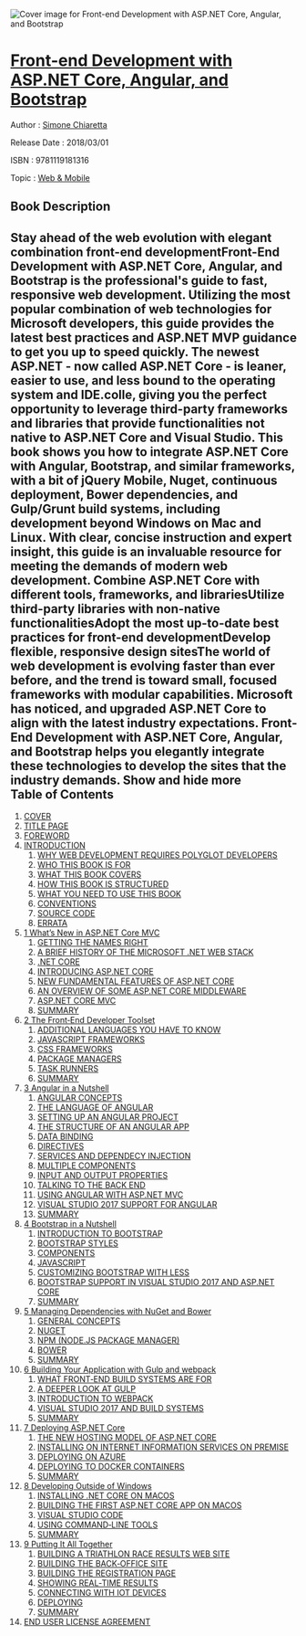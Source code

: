 ![Cover image for Front-end Development with ASP.NET Core, Angular, and Bootstrap](https://imgdetail.ebookreading.net/cover/cover/web_mobile/EB9781119181316.jpg)

[Front-end Development with ASP.NET Core, Angular, and Bootstrap](https://ebookreading.net/view/book/Front-end+Development+with+ASP.NET+Core%2C+Angular%2C+and+Bootstrap-EB9781119181316_1.html "Front-end Development with ASP.NET Core, Angular, and Bootstrap")
====================================================================================================================

Author : [Simone Chiaretta](https://ebookreading.net/search/author/Simone+Chiaretta)

Release Date : 2018/03/01

ISBN : 9781119181316

Topic : [Web & Mobile](https://ebookreading.net/search/category/web-mobile)

Book Description
-----------------

 Stay ahead of the web evolution with elegant combination front-end developmentFront-End Development with ASP.NET Core, Angular, and Bootstrap is the professional's guide to fast, responsive web development. Utilizing the most popular combination of web technologies for Microsoft developers, this guide provides the latest best practices and ASP.NET MVP guidance to get you up to speed quickly. The newest ASP.NET - now called ASP.NET Core - is leaner, easier to use, and less bound to the operating system and IDE.colle, giving you the perfect opportunity to leverage third-party frameworks and libraries that provide functionalities not native to ASP.NET Core and Visual Studio. This book shows you how to integrate ASP.NET Core with Angular, Bootstrap, and similar frameworks, with a bit of jQuery Mobile, Nuget, continuous deployment, Bower dependencies, and Gulp/Grunt build systems, including development beyond Windows on Mac and Linux. With clear, concise instruction and expert insight, this guide is an invaluable resource for meeting the demands of modern web development.
Combine ASP.NET Core with different tools, frameworks, and librariesUtilize third-party libraries with non-native functionalitiesAdopt the most up-to-date best practices for front-end developmentDevelop flexible, responsive design sitesThe world of web development is evolving faster than ever before, and the trend is toward small, focused frameworks with modular capabilities. Microsoft has noticed, and upgraded ASP.NET Core to align with the latest industry expectations. Front-End Development with ASP.NET Core, Angular, and Bootstrap helps you elegantly integrate these technologies to develop the sites that the industry demands.
        Show and hide more                
Table of Contents
-----------------

1. [COVER](https://ebookreading.net/view/book/Front-end+Development+with+ASP.NET+Core%2C+Angular%2C+and+Bootstrap-EB9781119181316_1.html)
1. [TITLE PAGE](https://ebookreading.net/view/book/Front-end+Development+with+ASP.NET+Core%2C+Angular%2C+and+Bootstrap-EB9781119181316_3.html)
1. [FOREWORD](https://ebookreading.net/view/book/Front-end+Development+with+ASP.NET+Core%2C+Angular%2C+and+Bootstrap-EB9781119181316_4.html)
1. [INTRODUCTION](https://ebookreading.net/view/book/Front-end+Development+with+ASP.NET+Core%2C+Angular%2C+and+Bootstrap-EB9781119181316_5.html)
    1. [WHY WEB DEVELOPMENT REQUIRES POLYGLOT DEVELOPERS](https://ebookreading.net/view/book/Front-end+Development+with+ASP.NET+Core%2C+Angular%2C+and+Bootstrap-EB9781119181316_5.html#head-3-1)
    1. [WHO THIS BOOK IS FOR](https://ebookreading.net/view/book/Front-end+Development+with+ASP.NET+Core%2C+Angular%2C+and+Bootstrap-EB9781119181316_5.html#head-3-2)
    1. [WHAT THIS BOOK COVERS](https://ebookreading.net/view/book/Front-end+Development+with+ASP.NET+Core%2C+Angular%2C+and+Bootstrap-EB9781119181316_5.html#head-3-3)
    1. [HOW THIS BOOK IS STRUCTURED](https://ebookreading.net/view/book/Front-end+Development+with+ASP.NET+Core%2C+Angular%2C+and+Bootstrap-EB9781119181316_5.html#head-3-4)
    1. [WHAT YOU NEED TO USE THIS BOOK](https://ebookreading.net/view/book/Front-end+Development+with+ASP.NET+Core%2C+Angular%2C+and+Bootstrap-EB9781119181316_5.html#head-3-5)
    1. [CONVENTIONS](https://ebookreading.net/view/book/Front-end+Development+with+ASP.NET+Core%2C+Angular%2C+and+Bootstrap-EB9781119181316_5.html#head-3-6)
    1. [SOURCE CODE](https://ebookreading.net/view/book/Front-end+Development+with+ASP.NET+Core%2C+Angular%2C+and+Bootstrap-EB9781119181316_5.html#head-3-7)
    1. [ERRATA](https://ebookreading.net/view/book/Front-end+Development+with+ASP.NET+Core%2C+Angular%2C+and+Bootstrap-EB9781119181316_5.html#head-3-8)
1. [1 What’s New in ASP.NET Core MVC](https://ebookreading.net/view/book/Front-end+Development+with+ASP.NET+Core%2C+Angular%2C+and+Bootstrap-EB9781119181316_6.html)
    1. [GETTING THE NAMES RIGHT](https://ebookreading.net/view/book/Front-end+Development+with+ASP.NET+Core%2C+Angular%2C+and+Bootstrap-EB9781119181316_6.html#head-2-1)
    1. [A BRIEF HISTORY OF THE MICROSOFT .NET WEB STACK](https://ebookreading.net/view/book/Front-end+Development+with+ASP.NET+Core%2C+Angular%2C+and+Bootstrap-EB9781119181316_6.html#head-2-2)
    1. [.NET CORE](https://ebookreading.net/view/book/Front-end+Development+with+ASP.NET+Core%2C+Angular%2C+and+Bootstrap-EB9781119181316_6.html#head-2-3)
    1. [INTRODUCING ASP.NET CORE](https://ebookreading.net/view/book/Front-end+Development+with+ASP.NET+Core%2C+Angular%2C+and+Bootstrap-EB9781119181316_6.html#head-2-5)
    1. [NEW FUNDAMENTAL FEATURES OF ASP.NET CORE](https://ebookreading.net/view/book/Front-end+Development+with+ASP.NET+Core%2C+Angular%2C+and+Bootstrap-EB9781119181316_6.html#head-2-8)
    1. [AN OVERVIEW OF SOME ASP.NET CORE MIDDLEWARE](https://ebookreading.net/view/book/Front-end+Development+with+ASP.NET+Core%2C+Angular%2C+and+Bootstrap-EB9781119181316_6.html#head-2-13)
    1. [ASP.NET CORE MVC](https://ebookreading.net/view/book/Front-end+Development+with+ASP.NET+Core%2C+Angular%2C+and+Bootstrap-EB9781119181316_6.html#head-2-14)
    1. [SUMMARY](https://ebookreading.net/view/book/Front-end+Development+with+ASP.NET+Core%2C+Angular%2C+and+Bootstrap-EB9781119181316_6.html#head-2-24)
1. [2 The Front‐End Developer Toolset](https://ebookreading.net/view/book/Front-end+Development+with+ASP.NET+Core%2C+Angular%2C+and+Bootstrap-EB9781119181316_7.html)
    1. [ADDITIONAL LANGUAGES YOU HAVE TO KNOW](https://ebookreading.net/view/book/Front-end+Development+with+ASP.NET+Core%2C+Angular%2C+and+Bootstrap-EB9781119181316_7.html#head-2-25)
    1. [JAVASCRIPT FRAMEWORKS](https://ebookreading.net/view/book/Front-end+Development+with+ASP.NET+Core%2C+Angular%2C+and+Bootstrap-EB9781119181316_7.html#head-2-29)
    1. [CSS FRAMEWORKS](https://ebookreading.net/view/book/Front-end+Development+with+ASP.NET+Core%2C+Angular%2C+and+Bootstrap-EB9781119181316_7.html#head-2-33)
    1. [PACKAGE MANAGERS](https://ebookreading.net/view/book/Front-end+Development+with+ASP.NET+Core%2C+Angular%2C+and+Bootstrap-EB9781119181316_7.html#head-2-34)
    1. [TASK RUNNERS](https://ebookreading.net/view/book/Front-end+Development+with+ASP.NET+Core%2C+Angular%2C+and+Bootstrap-EB9781119181316_7.html#head-2-38)
    1. [SUMMARY](https://ebookreading.net/view/book/Front-end+Development+with+ASP.NET+Core%2C+Angular%2C+and+Bootstrap-EB9781119181316_7.html#head-2-40)
1. [3 Angular in a Nutshell](https://ebookreading.net/view/book/Front-end+Development+with+ASP.NET+Core%2C+Angular%2C+and+Bootstrap-EB9781119181316_8.html)
    1. [ANGULAR CONCEPTS](https://ebookreading.net/view/book/Front-end+Development+with+ASP.NET+Core%2C+Angular%2C+and+Bootstrap-EB9781119181316_8.html#head-2-41)
    1. [THE LANGUAGE OF ANGULAR](https://ebookreading.net/view/book/Front-end+Development+with+ASP.NET+Core%2C+Angular%2C+and+Bootstrap-EB9781119181316_8.html#head-2-42)
    1. [SETTING UP AN ANGULAR PROJECT](https://ebookreading.net/view/book/Front-end+Development+with+ASP.NET+Core%2C+Angular%2C+and+Bootstrap-EB9781119181316_8.html#head-2-43)
    1. [THE STRUCTURE OF AN ANGULAR APP](https://ebookreading.net/view/book/Front-end+Development+with+ASP.NET+Core%2C+Angular%2C+and+Bootstrap-EB9781119181316_8.html#head-2-44)
    1. [DATA BINDING](https://ebookreading.net/view/book/Front-end+Development+with+ASP.NET+Core%2C+Angular%2C+and+Bootstrap-EB9781119181316_8.html#head-2-50)
    1. [DIRECTIVES](https://ebookreading.net/view/book/Front-end+Development+with+ASP.NET+Core%2C+Angular%2C+and+Bootstrap-EB9781119181316_8.html#head-2-54)
    1. [SERVICES AND DEPENDECY INJECTION](https://ebookreading.net/view/book/Front-end+Development+with+ASP.NET+Core%2C+Angular%2C+and+Bootstrap-EB9781119181316_8.html#head-2-56)
    1. [MULTIPLE COMPONENTS](https://ebookreading.net/view/book/Front-end+Development+with+ASP.NET+Core%2C+Angular%2C+and+Bootstrap-EB9781119181316_8.html#head-2-59)
    1. [INPUT AND OUTPUT PROPERTIES](https://ebookreading.net/view/book/Front-end+Development+with+ASP.NET+Core%2C+Angular%2C+and+Bootstrap-EB9781119181316_8.html#head-2-62)
    1. [TALKING TO THE BACK END](https://ebookreading.net/view/book/Front-end+Development+with+ASP.NET+Core%2C+Angular%2C+and+Bootstrap-EB9781119181316_8.html#head-2-68)
    1. [USING ANGULAR WITH ASP.NET MVC](https://ebookreading.net/view/book/Front-end+Development+with+ASP.NET+Core%2C+Angular%2C+and+Bootstrap-EB9781119181316_8.html#head-2-73)
    1. [VISUAL STUDIO 2017 SUPPORT FOR ANGULAR](https://ebookreading.net/view/book/Front-end+Development+with+ASP.NET+Core%2C+Angular%2C+and+Bootstrap-EB9781119181316_8.html#head-2-77)
    1. [SUMMARY](https://ebookreading.net/view/book/Front-end+Development+with+ASP.NET+Core%2C+Angular%2C+and+Bootstrap-EB9781119181316_8.html#head-2-78)
1. [4 Bootstrap in a Nutshell](https://ebookreading.net/view/book/Front-end+Development+with+ASP.NET+Core%2C+Angular%2C+and+Bootstrap-EB9781119181316_9.html)
    1. [INTRODUCTION TO BOOTSTRAP](https://ebookreading.net/view/book/Front-end+Development+with+ASP.NET+Core%2C+Angular%2C+and+Bootstrap-EB9781119181316_9.html#head-2-79)
    1. [BOOTSTRAP STYLES](https://ebookreading.net/view/book/Front-end+Development+with+ASP.NET+Core%2C+Angular%2C+and+Bootstrap-EB9781119181316_9.html#head-2-81)
    1. [COMPONENTS](https://ebookreading.net/view/book/Front-end+Development+with+ASP.NET+Core%2C+Angular%2C+and+Bootstrap-EB9781119181316_9.html#head-2-87)
    1. [JAVASCRIPT](https://ebookreading.net/view/book/Front-end+Development+with+ASP.NET+Core%2C+Angular%2C+and+Bootstrap-EB9781119181316_9.html#head-2-96)
    1. [CUSTOMIZING BOOTSTRAP WITH LESS](https://ebookreading.net/view/book/Front-end+Development+with+ASP.NET+Core%2C+Angular%2C+and+Bootstrap-EB9781119181316_9.html#head-2-102)
    1. [BOOTSTRAP SUPPORT IN VISUAL STUDIO 2017 AND ASP.NET CORE](https://ebookreading.net/view/book/Front-end+Development+with+ASP.NET+Core%2C+Angular%2C+and+Bootstrap-EB9781119181316_9.html#head-2-105)
    1. [SUMMARY](https://ebookreading.net/view/book/Front-end+Development+with+ASP.NET+Core%2C+Angular%2C+and+Bootstrap-EB9781119181316_9.html#head-2-108)
1. [5 Managing Dependencies with NuGet and Bower](https://ebookreading.net/view/book/Front-end+Development+with+ASP.NET+Core%2C+Angular%2C+and+Bootstrap-EB9781119181316_10.html)
    1. [GENERAL CONCEPTS](https://ebookreading.net/view/book/Front-end+Development+with+ASP.NET+Core%2C+Angular%2C+and+Bootstrap-EB9781119181316_10.html#head-2-109)
    1. [NUGET](https://ebookreading.net/view/book/Front-end+Development+with+ASP.NET+Core%2C+Angular%2C+and+Bootstrap-EB9781119181316_10.html#head-2-110)
    1. [NPM (NODE.JS PACKAGE MANAGER)](https://ebookreading.net/view/book/Front-end+Development+with+ASP.NET+Core%2C+Angular%2C+and+Bootstrap-EB9781119181316_10.html#head-2-113)
    1. [BOWER](https://ebookreading.net/view/book/Front-end+Development+with+ASP.NET+Core%2C+Angular%2C+and+Bootstrap-EB9781119181316_10.html#head-2-115)
    1. [SUMMARY](https://ebookreading.net/view/book/Front-end+Development+with+ASP.NET+Core%2C+Angular%2C+and+Bootstrap-EB9781119181316_10.html#head-2-117)
1. [6 Building Your Application with Gulp and webpack](https://ebookreading.net/view/book/Front-end+Development+with+ASP.NET+Core%2C+Angular%2C+and+Bootstrap-EB9781119181316_11.html)
    1. [WHAT FRONT‐END BUILD SYSTEMS ARE FOR](https://ebookreading.net/view/book/Front-end+Development+with+ASP.NET+Core%2C+Angular%2C+and+Bootstrap-EB9781119181316_11.html#head-2-118)
    1. [A DEEPER LOOK AT GULP](https://ebookreading.net/view/book/Front-end+Development+with+ASP.NET+Core%2C+Angular%2C+and+Bootstrap-EB9781119181316_11.html#head-2-119)
    1. [INTRODUCTION TO WEBPACK](https://ebookreading.net/view/book/Front-end+Development+with+ASP.NET+Core%2C+Angular%2C+and+Bootstrap-EB9781119181316_11.html#head-2-123)
    1. [VISUAL STUDIO 2017 AND BUILD SYSTEMS](https://ebookreading.net/view/book/Front-end+Development+with+ASP.NET+Core%2C+Angular%2C+and+Bootstrap-EB9781119181316_11.html#head-2-129)
    1. [SUMMARY](https://ebookreading.net/view/book/Front-end+Development+with+ASP.NET+Core%2C+Angular%2C+and+Bootstrap-EB9781119181316_11.html#head-2-132)
1. [7 Deploying ASP.NET Core](https://ebookreading.net/view/book/Front-end+Development+with+ASP.NET+Core%2C+Angular%2C+and+Bootstrap-EB9781119181316_12.html)
    1. [THE NEW HOSTING MODEL OF ASP.NET CORE](https://ebookreading.net/view/book/Front-end+Development+with+ASP.NET+Core%2C+Angular%2C+and+Bootstrap-EB9781119181316_12.html#head-2-133)
    1. [INSTALLING ON INTERNET INFORMATION SERVICES ON PREMISE](https://ebookreading.net/view/book/Front-end+Development+with+ASP.NET+Core%2C+Angular%2C+and+Bootstrap-EB9781119181316_12.html#head-2-135)
    1. [DEPLOYING ON AZURE](https://ebookreading.net/view/book/Front-end+Development+with+ASP.NET+Core%2C+Angular%2C+and+Bootstrap-EB9781119181316_12.html#head-2-136)
    1. [DEPLOYING TO DOCKER CONTAINERS](https://ebookreading.net/view/book/Front-end+Development+with+ASP.NET+Core%2C+Angular%2C+and+Bootstrap-EB9781119181316_12.html#head-2-137)
    1. [SUMMARY](https://ebookreading.net/view/book/Front-end+Development+with+ASP.NET+Core%2C+Angular%2C+and+Bootstrap-EB9781119181316_12.html#head-2-139)
1. [8 Developing Outside of Windows](https://ebookreading.net/view/book/Front-end+Development+with+ASP.NET+Core%2C+Angular%2C+and+Bootstrap-EB9781119181316_13.html)
    1. [INSTALLING .NET CORE ON MACOS](https://ebookreading.net/view/book/Front-end+Development+with+ASP.NET+Core%2C+Angular%2C+and+Bootstrap-EB9781119181316_13.html#head-2-140)
    1. [BUILDING THE FIRST ASP.NET CORE APP ON MACOS](https://ebookreading.net/view/book/Front-end+Development+with+ASP.NET+Core%2C+Angular%2C+and+Bootstrap-EB9781119181316_13.html#head-2-141)
    1. [VISUAL STUDIO CODE](https://ebookreading.net/view/book/Front-end+Development+with+ASP.NET+Core%2C+Angular%2C+and+Bootstrap-EB9781119181316_13.html#head-2-142)
    1. [USING COMMAND‐LINE TOOLS](https://ebookreading.net/view/book/Front-end+Development+with+ASP.NET+Core%2C+Angular%2C+and+Bootstrap-EB9781119181316_13.html#head-2-144)
    1. [SUMMARY](https://ebookreading.net/view/book/Front-end+Development+with+ASP.NET+Core%2C+Angular%2C+and+Bootstrap-EB9781119181316_13.html#head-2-145)
1. [9 Putting It All Together](https://ebookreading.net/view/book/Front-end+Development+with+ASP.NET+Core%2C+Angular%2C+and+Bootstrap-EB9781119181316_14.html)
    1. [BUILDING A TRIATHLON RACE RESULTS WEB SITE](https://ebookreading.net/view/book/Front-end+Development+with+ASP.NET+Core%2C+Angular%2C+and+Bootstrap-EB9781119181316_14.html#head-2-146)
    1. [BUILDING THE BACK‐OFFICE SITE](https://ebookreading.net/view/book/Front-end+Development+with+ASP.NET+Core%2C+Angular%2C+and+Bootstrap-EB9781119181316_14.html#head-2-147)
    1. [BUILDING THE REGISTRATION PAGE](https://ebookreading.net/view/book/Front-end+Development+with+ASP.NET+Core%2C+Angular%2C+and+Bootstrap-EB9781119181316_14.html#head-2-155)
    1. [SHOWING REAL‐TIME RESULTS](https://ebookreading.net/view/book/Front-end+Development+with+ASP.NET+Core%2C+Angular%2C+and+Bootstrap-EB9781119181316_14.html#head-2-156)
    1. [CONNECTING WITH IOT DEVICES](https://ebookreading.net/view/book/Front-end+Development+with+ASP.NET+Core%2C+Angular%2C+and+Bootstrap-EB9781119181316_14.html#head-2-165)
    1. [DEPLOYING](https://ebookreading.net/view/book/Front-end+Development+with+ASP.NET+Core%2C+Angular%2C+and+Bootstrap-EB9781119181316_14.html#head-2-167)
    1. [SUMMARY](https://ebookreading.net/view/book/Front-end+Development+with+ASP.NET+Core%2C+Angular%2C+and+Bootstrap-EB9781119181316_14.html#head-2-168)
1. [END USER LICENSE AGREEMENT](https://ebookreading.net/view/book/Front-end+Development+with+ASP.NET+Core%2C+Angular%2C+and+Bootstrap-EB9781119181316_21.html)
